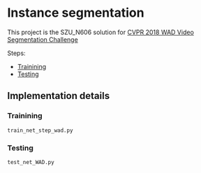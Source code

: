 # Instance segmentation 
This project is the SZU_N606 solution for [CVPR 2018 WAD Video Segmentation Challenge](https://www.kaggle.com/c/cvpr-2018-autonomous-driving) 

Steps:

* [Trainining](#trainining)
* [Testing](#testing)


## Implementation details

### Trainining
 `train_net_step_wad.py`

### Testing
`test_net_WAD.py`
